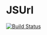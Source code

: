 # JSUrl

[![Build Status](https://github.com/bluesmoon/JSUrl.jl/actions/workflows/CI.yml/badge.svg?branch=main)](https://github.com/bluesmoon/JSUrl.jl/actions/workflows/CI.yml?query=branch%3Amain)
